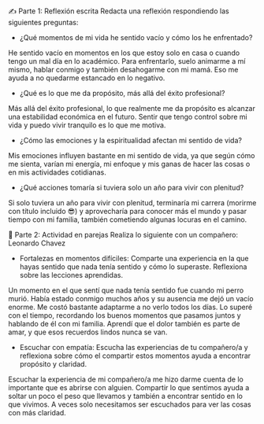 ✍️ Parte 1: Reflexión escrita
Redacta una reflexión respondiendo las siguientes preguntas:

* ¿Qué momentos de mi vida he sentido vacío y cómo los he enfrentado?

He sentido vacío en momentos en los que estoy solo en casa o cuando tengo un mal día en lo académico. Para enfrentarlo, suelo animarme a mí mismo, hablar conmigo y también desahogarme con mi mamá. Eso me ayuda a no quedarme estancado en lo negativo.

* ¿Qué es lo que me da propósito, más allá del éxito profesional?

Más allá del éxito profesional, lo que realmente me da propósito es alcanzar una estabilidad económica en el futuro. Sentir que tengo control sobre mi vida y puedo vivir tranquilo es lo que me motiva.

* ¿Cómo las emociones y la espiritualidad afectan mi sentido de vida?

Mis emociones influyen bastante en mi sentido de vida, ya que según cómo me sienta, varían mi energía, mi enfoque y mis ganas de hacer las cosas o en mis actividades cotidianas.

* ¿Qué acciones tomaría si tuviera solo un año para vivir con plenitud?

Si solo tuviera un año para vivir con plenitud, terminaría mi carrera (morirme con título incluido 😎) y aprovecharía para conocer más el mundo y pasar tiempo con mi familia, también cometiendo algunas locuras en el camino.


💬 Parte 2: Actividad en parejas
Realiza lo siguiente con un compañero: Leonardo Chavez

* Fortalezas en momentos difíciles: Comparte una experiencia en la que hayas sentido que nada tenía sentido y cómo lo superaste. Reflexiona sobre las lecciones aprendidas.

Un momento en el que sentí que nada tenía sentido fue cuando mi perro murió. Había estado conmigo muchos años y su ausencia me dejó un vacío enorme. Me costó bastante adaptarme a no verlo todos los días. Lo superé con el tiempo, recordando los buenos momentos que pasamos juntos y hablando de él con mi familia. Aprendí que el dolor también es parte de amar, y que esos recuerdos lindos nunca se van.


* Escuchar con empatía: Escucha las experiencias de tu compañero/a y reflexiona sobre cómo el compartir estos momentos ayuda a encontrar propósito y claridad.

Escuchar la experiencia de mi compañero/a me hizo darme cuenta de lo importante que es abrirse con alguien. Compartir lo que sentimos ayuda a soltar un poco el peso que llevamos y también a encontrar sentido en lo que vivimos. A veces solo necesitamos ser escuchados para ver las cosas con más claridad.